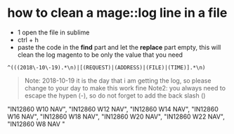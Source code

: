 
#  how to clean a mage::log line in a file
* 1 open the file in sublime
* ctrl + h
* paste the code in the **find** part and let the **replace** part empty, this will clean the log magento to be only the value that you need
```
^(((2018\-10\-19).*\n)|[(REQUEST)|(ADDRESS)|(FILE)|(TIME)].*\n)
```
> Note: 2018-10-19 it is the day that i am getting the log, so please change to your day to make this work fine
> Note2: you always need to escape the hypen (-), so do not forget to add the back slash (\)


"IN12860 W10 NAV", "IN12860 W12 NAV", "IN12860 W14 NAV", "IN12860 W16 NAV", "IN12860 W18 NAV", "IN12860 W20 NAV", "IN12860 W22 NAV", "IN12860 W8 NAV "